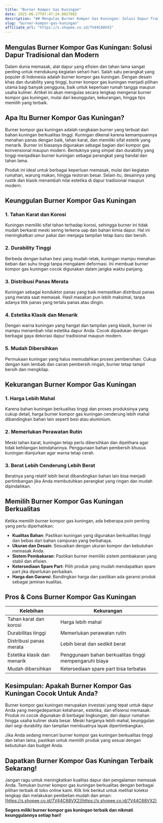 ```yaml
---
title: "Burner Kompor Gas Kuningan"
date: 2025-06-27T07:47:24.802780Z
description: "## Mengulas Burner Kompor Gas Kuningan: Solusi Dapur Tradisional dan Modern..."
slug: "burner-kompor-gas-kuningan"
affiliate_url: "https://s.shopee.co.id/7V44C68VX2"
---
```

## Mengulas Burner Kompor Gas Kuningan: Solusi Dapur Tradisional dan Modern

Dalam dunia memasak, alat dapur yang efisien dan tahan lama sangat penting untuk mendukung kegiatan sehari-hari. Salah satu perangkat yang populer di Indonesia adalah burner kompor gas kuningan. Dengan desain khas dan durability yang tinggi, burner kompor gas kuningan menjadi pilihan utama bagi banyak pengguna, baik untuk keperluan rumah tangga maupun usaha kuliner. Artikel ini akan mengulas secara lengkap mengenai burner kompor gas kuningan, mulai dari keunggulan, kekurangan, hingga tips memilih yang terbaik.

## Apa Itu Burner Kompor Gas Kuningan?

Burner kompor gas kuningan adalah rangkaian burner yang terbuat dari bahan kuningan berkualitas tinggi. Kuningan dikenal karena kemampuannya menahan panas dengan baik, tahan karat, dan memiliki sifat estetik yang menarik. Burner ini biasanya digunakan sebagai bagian dari kompor gas konvensional maupun modern. Bentuknya yang simpel dan durability yang tinggi menjadikan burner kuningan sebagai perangkat yang handal dan tahan lama.

Produk ini ideal untuk berbagai keperluan memasak, mulai dari kegiatan rumahan, warung makan, hingga restoran besar. Selain itu, desainnya yang rustik dan klasik menambah nilai estetika di dapur tradisional maupun modern.

## Keunggulan Burner Kompor Gas Kuningan

### 1. Tahan Karat dan Korosi
Kuningan memiliki sifat tahan terhadap korosi, sehingga burner ini tidak mudah berkarat meski sering terkena uap dan bahan kimia dapur. Hal ini meningkatkan umur pakai dan menjaga tampilan tetap baru dan bersih.

### 2. Durability Tinggi
Berbeda dengan bahan besi yang mudah retak, kuningan mampu menahan beban dan suhu tinggi tanpa mengalami deformasi. Ini membuat burner kompor gas kuningan cocok digunakan dalam jangka waktu panjang.

### 3. Distribusi Panas Merata
Kuningan sebagai konduktor panas yang baik memastikan distribusi panas yang merata saat memasak. Hasil masakan pun lebih maksimal, tanpa adanya titik panas yang terlalu panas atau dingin.

### 4. Estetika Klasik dan Menarik
Dengan warna kuningan yang hangat dan tampilan yang klasik, burner ini mampu menambah nilai estetika dapur Anda. Cocok dipadukan dengan berbagai gaya dekorasi dapur tradisional maupun modern.

### 5. Mudah Dibersihkan
Permukaan kuningan yang halus memudahkan proses pembersihan. Cukup dengan kain lembab dan cairan pembersih ringan, burner tetap tampil bersih dan mengkilap.

## Kekurangan Burner Kompor Gas Kuningan

### 1. Harga Lebih Mahal
Karena bahan kuningan berkualitas tinggi dan proses produksinya yang cukup detail, harga burner kompor gas kuningan cenderung lebih mahal dibandingkan bahan lain seperti besi atau aluminium.

### 2. Memerlukan Perawatan Rutin
Meski tahan karat, kuningan tetap perlu dibersihkan dan dipelihara agar tidak kehilangan keindahannya. Penggunaan bahan pembersih khusus kuningan dianjurkan agar warna tetap cerah.

### 3. Berat Lebih Cenderung Lebih Berat
Beratnya yang relatif lebih berat dibandingkan bahan lain bisa menjadi pertimbangan jika Anda membutuhkan perangkat yang ringan dan mudah dipindahkan.

## Memilih Burner Kompor Gas Kuningan Berkualitas

Ketika memilih burner kompor gas kuningan, ada beberapa poin penting yang perlu diperhatikan:

- **Kualitas Bahan**: Pastikan kuningan yang digunakan berkualitas tinggi dan bebas dari bahan campuran yang berbahaya.
- **Ukuran dan Desain**: Sesuaikan dengan ukuran kompor dan kebutuhan memasak Anda.
- **Sistem Pembakaran**: Pastikan burner memiliki sistem pembakaran yang stabil dan efisien.
- **Ketersediaan Spare Part**: Pilih produk yang mudah mendapatkan spare part jika diperlukan perbaikan.
- **Harga dan Garansi**: Bandingkan harga dan pastikan ada garansi produk sebagai jaminan kualitas.

## Pros & Cons Burner Kompor Gas Kuningan

| Kelebihan                            | Kekurangan                                   |
|--------------------------------------|----------------------------------------------|
| Tahan karat dan korosi             | Harga lebih mahal                          |
| Durabilitas tinggi                  | Memerlukan perawatan rutin                |
| Distribusi panas merata             | Lebih berat dan sedikit berat             |
| Estetika klasik dan menarik        | Penggunaan bahan berkualitas tinggi mempengaruhi biaya |
| Mudah dibersihkan                  | Ketersediaan spare part bisa terbatas     |

## Kesimpulan: Apakah Burner Kompor Gas Kuningan Cocok Untuk Anda?

Burner kompor gas kuningan merupakan investasi yang tepat untuk dapur Anda yang mengedepankan ketahanan, estetika, dan efisiensi memasak. Produk ini cocok digunakan di berbagai lingkungan, dari dapur rumahan hingga usaha kuliner skala besar. Meski harganya lebih mahal, keunggulan dari segi durability dan tampilan membuatnya layak dipertimbangkan.

Jika Anda sedang mencari burner kompor gas kuningan berkualitas tinggi dan tahan lama, pastikan untuk memilih produk yang sesuai dengan kebutuhan dan budget Anda.

## Dapatkan Burner Kompor Gas Kuningan Terbaik Sekarang!

Jangan ragu untuk meningkatkan kualitas dapur dan pengalaman memasak Anda. Temukan burner kompor gas kuningan berkualitas dengan berbagai pilihan terbaik di toko online kami. Klik link berikut untuk melihat koleksi lengkap dan melakukan pembelian mudah dan aman: [https://s.shopee.co.id/7V44C68VX2](https://s.shopee.co.id/7V44C68VX2)

**Segera miliki burner kompor gas kuningan terbaik dan nikmati keunggulannya setiap hari!**